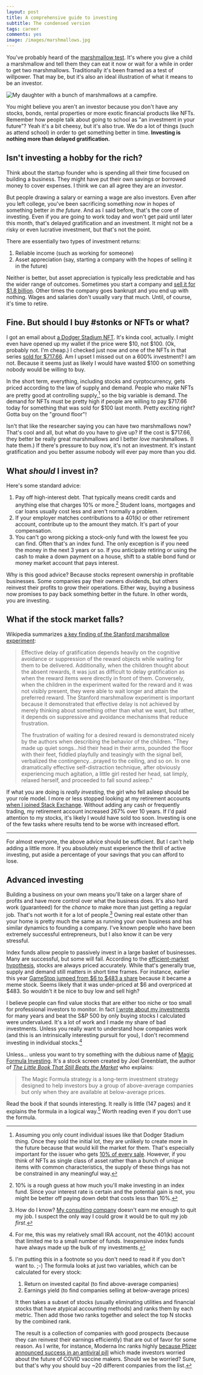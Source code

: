 ```yaml
---
layout: post
title: A comprehensive guide to investing
subtitle: The condensed version
tags: career
comments: yes
image: /images/marshmallows.jpg
---
```


You've probably heard of the [marshmallow
test](https://en.wikipedia.org/wiki/Stanford_marshmallow_experiment). It's
where you give a child a marshmallow and tell them they can eat it now
or wait for a while in order to get two marshmallows. Traditionally
it's been framed as a test of willpower. That may be, but it's also an
ideal illustration of what it means to be an investor.

![My daughter with a bunch of marshmallows at a
campfire.](/images/marshmallows.jpg)

You might believe you aren't an investor because you don't have any
stocks, bonds, rental properties or more exotic financial products
like NFTs. Remember how people talk about going to school as "an
investment in your future"? Yeah it's a bit cheesy, but it's also
true. We do a lot of things (such as attend school) in order to get
something better in time. **Investing is nothing more than delayed
gratification.**

## Isn't investing a hobby for the rich?

Think about the startup founder who is spending all their time focused
on building a business. They might have put their own savings or
borrowed money to cover expenses. I think we can all agree they are an
_investor_.

But people drawing a salary or earning a wage are also investors. Even
after you left college, you've been sacrificing something _now_ in
hopes of something better _in the future_. And as I said before,
that's the core of investing. Even if you are going to work today and
won't get paid until later this month, that's delayed gratification
and an investment. It might not be a risky or even lucrative
investment, but that's not the point.

There are essentially two types of investment returns:

1. Reliable income (such as working for someone)
2. Asset appreciation (say, starting a company with the hopes of
   selling it in the future)

Neither is better, but asset appreciation is typically less
predictable and has the wider range of outcomes. Sometimes you start a
company and [sell it for $1.8
billion](https://buildcivitas.com/building-civitas/). Other times the
company goes bankrupt and you end up with nothing. Wages and salaries
don't usually vary that much. Until, of course, it's time to retire. 

## Fine. But should I buy #stonks or NFTs or what?

I got an email about [a Dodger Stadium
NFT](https://twitter.com/jlericson/status/1443846553228111872). It's
kinda cool, actually. I might even have opened up my wallet if the
price were $10, not $100. (Ok, probably not. I'm cheap.) I checked
just now and one of the NFTs in that series [sold for
$717.66](https://opensea.io/assets/0x7a44228e46cdd37a85c0b07c4043b86c11e8c315/205127554479166203530469909632821997314).
Am I upset I missed out on a 600% investment? I am not. Because it
seems just as likely I would have wasted $100 on something nobody
would be willing to buy.

In the short term, everything, including stocks and cyrptocurrency,
gets priced according to the law of supply and demand. People who make
NFTs are pretty good at controlling supply,[^1] so the big variable is
demand. The demand for NFTs must be pretty high if people are willing
to pay $717.66 today for something that was sold for $100 last
month. Pretty exciting right? Gotta buy on the "ground floor"!

Isn't that like the researcher saying you can have two marshmallows
now? That's cool and all, but what do you have to give up? If the cost
is $717.66, they better be really great marshmallows and I better
_love_ marshmallows. (I hate them.) If there's pressure to buy now,
it's not an investment. It's instant gratification and you better
assume nobody will ever pay more than you did.

## What _should_ I invest in?

Here's some standard advice:

1. Pay off high-interest debt. That typically means credit cards and
   anything else that charges 10% or more.[^2] Student loans, mortgages
   and car loans usually cost less and aren't normally a problem.
2. If your employer matches contributions to a 401(k) or other
   retirement account, contribute up to the amount they match. It's
   part of your compensation.
3. You can't go wrong picking a stock-only fund with the lowest fee
   you can find. Often that's an index fund. The only exception is if
   you need the money in the next 3 years or so. If you anticipate
   retiring or using the cash to make a down payment on a house, shift
   to a stable bond fund or money market account that pays interest.
   
Why is this good advice? Because stocks represent ownership in
profitable businesses. Some companies pay their owners dividends, but
others reinvest their profits to grow their operations. Either way,
buying a business now promises to pay back something better in the
future. In other words, you are investing.

## What if the stock market falls?

Wikipedia summarizes [a key finding of the Stanford marshmallow
experiment](https://en.wikipedia.org/wiki/Stanford_marshmallow_experiment#Overall_results):

> Effective delay of gratification depends heavily on the cognitive
> avoidance or suppression of the reward objects while waiting for
> them to be delivered. Additionally, when the children thought about
> the absent rewards, it was just as difficult to delay gratification
> as when the reward items were directly in front of them. Conversely,
> when the children in the experiment waited for the reward and it was
> not visibly present, they were able to wait longer and attain the
> preferred reward. The Stanford marshmallow experiment is important
> because it demonstrated that effective delay is not achieved by
> merely thinking about something other than what we want, but rather,
> it depends on suppressive and avoidance mechanisms that reduce
> frustration.
>
> The frustration of waiting for a desired reward is demonstrated
> nicely by the authors when describing the behavior of the
> children. "They made up quiet songs...hid their head in their arms,
> pounded the floor with their feet, fiddled playfully and teasingly
> with the signal bell, verbalized the contingency...prayed to the
> ceiling, and so on. In one dramatically effective self-distraction
> technique, after obviously experiencing much agitation, a little
> girl rested her head, sat limply, relaxed herself, and proceeded to
> fall sound asleep."

If what you are doing is _really investing_, the girl who fell asleep
should be your role model. I more or less stopped looking at my
retirement accounts [when I joined Stack
Exchange](https://stackoverflow.blog/2013/08/09/please-welcome-jon-ericson-community-manager/). Without
adding any cash or frequently trading, my retirement account increased
267% over 10 years. If I'd paid attention to my stocks, it's likely I
would have sold too soon. Investing is one of the few tasks where
results tend to be worse with increased effort.

---

For almost everyone, the above advice should be sufficient. But I
can't help adding a little more. If you absolutely must experience the
thrill of active investing, put aside a percentage of your savings
that you can afford to lose.

## Advanced investing

Building a business on your own means you'll take on a larger share of
profits and have more control over what the business does. It's also
hard work (guaranteed) for the _chance_ to make more than just getting
a regular job. That's not worth it for a lot of people.[^3] Owning
real estate other than your home is pretty much the same as running
your own business and has similar dynamics to founding a company. I've
known people who have been extremely successful entrepreneurs, but I
also know it can be very stressful.

Index funds allow people to passively invest in a large basket of
businesses. Many are successful, but some will fail. According to the
[efficient-market
hypothesis](https://en.wikipedia.org/wiki/Efficient-market_hypothesis),
stocks are always priced accurately. While that's generally true,
supply and demand still matters in short time frames. For instance,
earlier this year [GameStop jumped from $6 to $483 a
share](https://www.fool.com/investing/2021/09/16/could-gamestop-stock-supercharge-your-portfolio/)
because it became a meme stock. Seems likely that it was under-priced
at $6 and overpriced at $483. So wouldn't it be nice to buy low and
sell high?

I believe people can find value stocks that are either too niche or
too small for professional investors to monitor. In fact [I wrote
about my investments](http://4of2.blogspot.com/) for many years and
beat the S&P 500 by only buying stocks I calculated were
undervalued. It's a lot of work and I made my share of bad
investments. Unless you really want to understand how companies work
(and this is an intrinsically interesting pursuit for you), I don't
recommend investing in individual stocks.[^4]

Unless... unless you want to try something with the dubious name of
[Magic Formula Investing](https://www.magicformulainvesting.com). It's
a stock screen created by Joel Greenblatt, the author of [_The Little
Book That Still Beats the
Market_](https://www.amazon.com/gp/product/B003VWCQB0/) who explains:

> The Magic Formula strategy is a long-term investment strategy
> designed to help investors buy a group of above-average companies
> but only when they are available at below-average prices.

Read the book if that sounds interesting. It really is little (147
pages) and it explains the formula in a logical way.[^5] Worth reading
even if you don't use the formula.



[^1]: Assuming you only count individual issues like that Dodger
    Stadium thing. Once they sold the initial lot, they are unlikely
    to create more in the future because that would kill the market
    for them. That's especially important for the issuer who gets [10%
    of every
    sale](https://twitter.com/jlericson/status/1443846556730343433). However,
    if you think of NFTs as single class of asset rather than a bunch
    of unique items with common characteristics, the supply of these
    things has not be constrained in any meaningful way.

[^2]: 10% is a rough guess at how much you'll make investing in an
    index fund. Since your interest rate is certain and the potential
    gain is not, you might be better off paying down debt that costs
    less than 10%.

[^3]: How do I know?  [My consulting
    company](https://buildcivitas.com/) doesn't earn me enough to quit
    my job. I suspect the only way I could grow it would be to quit my
    job _first_.
    
[^4]: For me, this was my relatively small IRA account, not the 401(k)
    account that limited me to a small number of funds. Inexpensive
    index funds have always made up the bulk of my investments.

[^5]: I'm putting this in a footnote so you don't need to read it if
    you don't want to. ;-) The formula looks at just two variables,
    which can be calculated for every stock:
    
    1. Return on invested capital (to find above-average companies)
    2. Earnings yield (to find companies selling at below-average prices)
    
    It then takes a subset of stocks (usually eliminating utilities and 
    financial stocks that have atypical accounting methods) and ranks them 
    by each metric. Then add those two ranks together and select the top
    N stocks by the combined rank. 
    
    The result is a collection of companies with good prospects (because 
    they can reinvest their earnings efficiently) that are out of favor 
    for some reason. As I write, for instance, Moderna Inc ranks highly 
    [because Pfizer announced success in an antiviral 
    pill](https://www.fool.com/investing/2021/11/05/why-moderna-stock-plunged-today/)
    which made investors worried about the future of COVID vaccine makers.
    Should we be worried? Sure, but that's why you should buy ~20 different 
    companies from the list.
